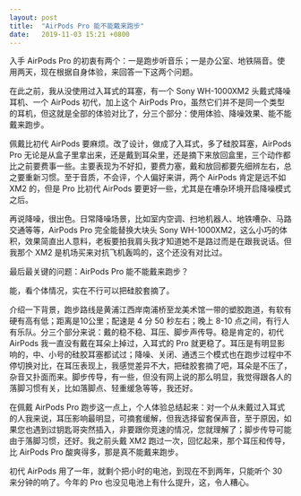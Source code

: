 ```yaml
---
layout: post
title:  "AirPods Pro 能不能戴来跑步"
date:   2019-11-03 15:21 +0800
---
```


入手 AirPods Pro 的初衷有两个：一是跑步听音乐；一是办公室、地铁隔音。使用两天，现在根据自身体验，来回答一下这两个问题。

在此之前，我从没使用过入耳式的耳塞，有一个 Sony WH-1000XM2 头戴式降噪耳机、一个 AirPods 初代，加上这个 AirPods Pro，虽然它们并不是同一个类型的耳机，但这就是全部的体验对比了，分三个部分：使用体验、降噪效果、能不能戴来跑步。

佩戴比初代 AirPods 要麻烦。改了设计，做成了入耳式，多了硅胶耳塞，AirPods Pro 无论是从盒子里拿出来，还是戴到耳朵里，还是摘下来放回盒里，三个动作都比之前要费事一些。主要表现为不好扣，要费力塞，戴和放回都要先细辨左右，总之要重新习惯。至于音质，不会评，个人偏好来讲，两个 AirPods 肯定是远不如 XM2 的，但是 Pro 比初代 AirPods 要更好一些，尤其是在嘈杂环境开启降噪模式之后。

再说降噪，很出色。日常降噪场景，比如室内空调、扫地机器人、地铁嘈杂、马路交通等等，AirPods Pro 完全能替换大块头 Sony WH-1000XM2，这么小巧的体积，效果简直出人意料，老板要拍我肩头我才知道她不是路过而是在跟我说话。但我那个 XM2 是机场买来对抗飞机轰鸣的，这个还没有对比过。

最后最关键的问题：AirPods Pro 能不能戴来跑步？

能，看个体情况，实在不行可以把硅胶套摘了。

介绍一下背景，跑步路线是黄浦江西岸南浦桥至龙美术馆一带的塑胶跑道，有软有硬有高有低；距离是10公里；配速是 4 分 50 秒左右；晚上 8-10 点之间，有行人有乐队。分三个部分来说：戴的稳不稳、耳压、脚步声传导。稳是肯定的，初代 AirPods 我一直没有戴在耳朵上掉过，入耳式的 Pro 就更稳了。耳压是有明显影响的，中、小号的硅胶耳塞都试过；降噪、关闭、通透三个模式也在跑步过程中不停切换对比，在耳压表现上，我感觉差异不大，把硅胶套摘了吧，耳朵是不压了，杂音又扑面而来。脚步传导，有一些，但没有网上说的那么明显，我觉得跟各人的落脚习惯有关，比如落脚点、轻重缓急等等，我还好。

在佩戴 AirPods Pro 跑步这一点上，个人体验总结起来：对一个从未戴过入耳式的人我来说，耳压影响最明显，可摘套缓解，但我选择留套保声音，至于原因，如果您也遇到过钥匙哥突然插入，非要跟你竞速的情况，您就理解了；脚步传导可能由于落脚习惯，还好。我之前头戴 XM2 跑过一次，回忆起来，那个耳压和传导，比 AirPods Pro 酸爽得多，那是真不能戴来跑步。

初代 AirPods 用了一年，就剩个把小时的电池，到现在不到两年，只能听个 30 来分钟的响了。今年的 Pro 也没见电池上有什么提升，这，令人糟心。
